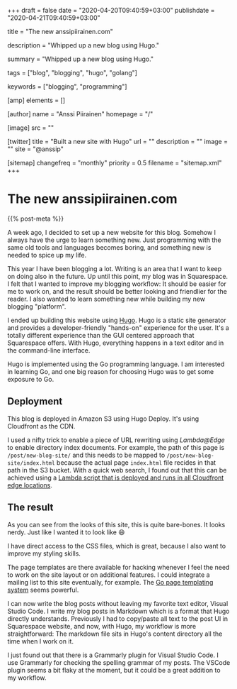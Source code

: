 +++
draft = false
date = "2020-04-20T09:40:59+03:00"
publishdate = "2020-04-21T09:40:59+03:00"

title = "The new anssipiirainen.com"

description = "Whipped up a new blog using Hugo."

summary = "Whipped up a new blog using Hugo."

tags = ["blog", "blogging", "hugo", "golang"]

keywords = ["blogging", "programming"]

[amp]
    elements = []

[author]
    name = "Anssi Piirainen"
    homepage = "/"

[image]
    src = ""

[twitter]
    title = "Built a new site with Hugo"
    url = ""
    description = ""
    image = ""
    site = "@anssip"

[sitemap]
    changefreq = "monthly"
    priority = 0.5
    filename = "sitemap.xml"
+++

# The new anssipiirainen.com

{{% post-meta %}}

A week ago, I decided to set up a new website for this blog. Somehow I always have the urge to learn something new. Just programming with the same old tools and languages becomes boring, and something new is needed to spice up my life.

This year I have been blogging a lot. Writing is an area that I want to keep on doing also in the future. Up until this point, my blog was in Squarespace. I felt that I wanted to improve my blogging workflow: It should be easier for me to work on, and the result should be better looking and friendlier for the reader. I also wanted to learn something new while building my new blogging "platform".

I ended up building this website using [Hugo](https://gohugo.io/). Hugo is a static site generator and provides a developer-friendly "hands-on" experience for the user. It's a totally different experience than the GUI centered approach that Squarespace offers. With Hugo, everything happens in a text editor and in the command-line interface.

Hugo is implemented using the Go programming language. I am interested in learning Go, and one big reason for choosing Hugo was to get some exposure to Go.

## Deployment

This blog is deployed in Amazon S3 using Hugo Deploy. It's using Cloudfront as the CDN. 

I used a nifty trick to enable a piece of URL rewriting using *Lambda@Edge* to enable directory index documents. For example, the path of this page is `/post/new-blog-site/` and this needs to be mapped to `/post/new-blog-site/index.html` because the actual page `index.html` file recides in that path in the S3 bucket. With a quick web search, I found out that this can be achieved using a [Lambda script that is deployed and runs in all Cloudfront edge locations](https://aws.amazon.com/blogs/compute/implementing-default-directory-indexes-in-amazon-s3-backed-amazon-cloudfront-origins-using-lambdaedge/). 


## The result

As you can see from the looks of this site, this is quite bare-bones. It looks nerdy. Just like I wanted it to look like :smile:

I have direct access to the CSS files, which is great, because I also want to improve my styling skills. 

The page templates are there available for hacking whenever I feel the need to work on the site layout or on additional features. I could integrate a mailing list to this site eventually, for example. The [Go page templating system](https://golang.org/pkg/text/template/) seems powerful.

I can now write the blog posts without leaving my favorite text editor, Visual Studio Code. I write my blog posts in Markdown which is a format that Hugo directly understands. Previously I had to copy/paste all text to the post UI in Squarespace website, and now, with Hugo, my workflow is more straightforward: The markdown file sits in Hugo's content directory all the time when I work on it.

I just found out that there is a Grammarly plugin for Visual Studio Code. I use Grammarly for checking the spelling grammar of my posts. The VSCode plugin seems a bit flaky at the moment, but it could be a great addition to my workflow. 

